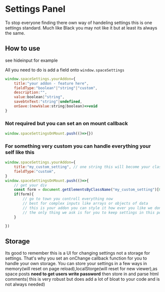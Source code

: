 # Settings Panel
To stop everyone finding there own way of handeling settings this is one settings standard.
Much like Black you may not like it but at least its always the same.

## How to use
see hideinput for example

All you need to do is add a field onto `window.spaceSettings`
```js
window.spaceSettings.yourAddon={
    title:"your addon - feature here",
    fieldType:"boolean"|"string"|"custom",
    description:"",
    value:boolean|"string",
    savebtnText:"string"|undefined,
    onSave:(newValue:string|boolean)=>void
}

```
### Not required but you can set an on mount callback
```js
window.spaceSettingsOnMount.push(()=>{})
```

### For something very custom you can handle everything your self like this
```js
window.spaceSettings.yourAddon={
    title:"my_custom_setting", // one string this will become your class name for the div you have full controll over
    fieldType:"custom",
}
window.spaceSettingsOnMount.push(()=>{
    // get your div 
    const form = document.getElementsByClassName("my_custom_setting")[0]
    if(form){
        // go to town you controll everything now
        // best for complex inputs like arrays or objects of data
        // this is your addon you can style it how ever you like we dont even ask that it matches the rest of the site
        // the only thing we ask is for you to keep settings in this popover instead of bleeding around the page
    }

})
```

## Storage
Its good to remember this is a UI for changing settings not a storage for settings.
That's why you set an onChange callback function for you to handle your own storage.
You can store your settings in a few ways in memory(will reset on page reload),localStorge(will reset for new viewer),as space posts **need to get users write password** then store in and parse html comments( this is very robust but does add a lot of bloat to your code and is not always needed)

